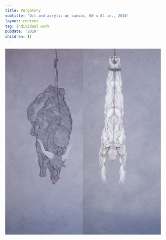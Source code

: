 ```yaml
---
title: Purgatory
subtitle: 'Oil and acrylic on canvas, 60 x 84 in., 2010'
layout: content
tag: individual work
pubdate: '2010'
children: []
---
```

![](/assets/img/purgatory.jpeg)

